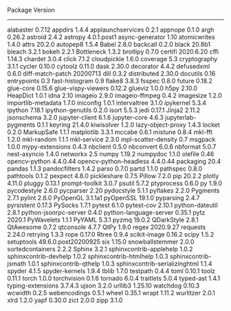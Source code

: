 Package                       Version
----------------------------- -------------------
alabaster                     0.7.12
appdirs                       1.4.4
applaunchservices             0.2.1
appnope                       0.1.0
argh                          0.26.2
astroid                       2.4.2
astropy                       4.0.1.post1
async-generator               1.10
atomicwrites                  1.4.0
attrs                         20.2.0
autopep8                      1.5.4
Babel                         2.8.0
backcall                      0.2.0
black                         20.8b1
bleach                        3.2.1
bokeh                         2.2.1
Bottleneck                    1.3.2
brotlipy                      0.7.0
certifi                       2020.6.20
cffi                          1.14.3
chardet                       3.0.4
click                         7.1.2
cloudpickle                   1.6.0
coverage                      5.3
cryptography                  3.1.1
cycler                        0.10.0
cytoolz                       0.11.0
dask                          2.30.0
decorator                     4.4.2
defusedxml                    0.6.0
diff-match-patch              20200713
dill                          0.3.2
distributed                   2.30.0
docutils                      0.16
entrypoints                   0.3
fast-histogram                0.9
flake8                        3.8.3
fsspec                        0.8.0
future                        0.18.2
glue-core                     0.15.6
glue-vispy-viewers            0.12.2
glueviz                       1.0.0
h5py                          2.10.0
HeapDict                      1.0.1
idna                          2.10
imageio                       2.9.0
imageio-ffmpeg                0.4.2
imagesize                     1.2.0
importlib-metadata            1.7.0
iniconfig                     1.0.1
intervaltree                  3.1.0
ipykernel                     5.3.4
ipython                       7.18.1
ipython-genutils              0.2.0
isort                         5.5.3
jedi                          0.17.1
Jinja2                        2.11.2
jsonschema                    3.2.0
jupyter-client                6.1.6
jupyter-core                  4.6.3
jupyterlab-pygments           0.1.1
keyring                       21.4.0
kiwisolver                    1.2.0
lazy-object-proxy             1.4.3
locket                        0.2.0
MarkupSafe                    1.1.1
matplotlib                    3.3.1
mccabe                        0.6.1
mistune                       0.8.4
mkl-fft                       1.2.0
mkl-random                    1.1.1
mkl-service                   2.3.0
mpl-scatter-density           0.7
msgpack                       1.0.0
mypy-extensions               0.4.3
nbclient                      0.5.0
nbconvert                     6.0.6
nbformat                      5.0.7
nest-asyncio                  1.4.0
networkx                      2.5
numpy                         1.19.2
numpydoc                      1.1.0
olefile                       0.46
opencv-python                 4.4.0.44
opencv-python-headless        4.4.0.44
packaging                     20.4
pandas                        1.1.3
pandocfilters                 1.4.2
parso                         0.7.0
partd                         1.1.0
pathspec                      0.8.0
pathtools                     0.1.2
pexpect                       4.8.0
pickleshare                   0.7.5
Pillow                        7.2.0
pip                           20.2.2
plotly                        4.11.0
pluggy                        0.13.1
prompt-toolkit                3.0.7
psutil                        5.7.2
ptyprocess                    0.6.0
py                            1.9.0
pycodestyle                   2.6.0
pycparser                     2.20
pydocstyle                    5.1.1
pyflakes                      2.2.0
Pygments                      2.7.1
pylint                        2.6.0
PyOpenGL                      3.1.1a1
pyOpenSSL                     19.1.0
pyparsing                     2.4.7
pyrsistent                    0.17.3
PySocks                       1.7.1
pytest                        6.1.0
pytest-cov                    2.10.1
python-dateutil               2.8.1
python-jsonrpc-server         0.4.0
python-language-server        0.35.1
pytz                          2020.1
PyWavelets                    1.1.1
PyYAML                        5.3.1
pyzmq                         19.0.2
QDarkStyle                    2.8.1
QtAwesome                     0.7.2
qtconsole                     4.7.7
QtPy                          1.9.0
regex                         2020.9.27
requests                      2.24.0
retrying                      1.3.3
rope                          0.17.0
Rtree                         0.9.4
scikit-image                  0.16.2
scipy                         1.5.2
setuptools                    49.6.0.post20200925
six                           1.15.0
snowballstemmer               2.0.0
sortedcontainers              2.2.2
Sphinx                        3.2.1
sphinxcontrib-applehelp       1.0.2
sphinxcontrib-devhelp         1.0.2
sphinxcontrib-htmlhelp        1.0.3
sphinxcontrib-jsmath          1.0.1
sphinxcontrib-qthelp          1.0.3
sphinxcontrib-serializinghtml 1.1.4
spyder                        4.1.5
spyder-kernels                1.9.4
tblib                         1.7.0
testpath                      0.4.4
toml                          0.10.1
toolz                         0.11.1
torch                         1.0.0
torchvision                   0.1.6
tornado                       6.0.4
traitlets                     5.0.4
typed-ast                     1.4.1
typing-extensions             3.7.4.3
ujson                         3.2.0
urllib3                       1.25.10
watchdog                      0.10.3
wcwidth                       0.2.5
webencodings                  0.5.1
wheel                         0.35.1
wrapt                         1.11.2
wurlitzer                     2.0.1
xlrd                          1.2.0
yapf                          0.30.0
zict                          2.0.0
zipp                          3.1.0
